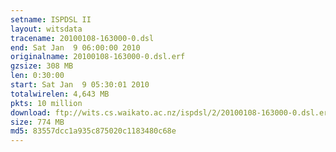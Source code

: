 ```yaml
---
setname: ISPDSL II
layout: witsdata
tracename: 20100108-163000-0.dsl
end: Sat Jan  9 06:00:00 2010
originalname: 20100108-163000-0.dsl.erf
gzsize: 308 MB
len: 0:30:00
start: Sat Jan  9 05:30:01 2010
totalwirelen: 4,643 MB
pkts: 10 million
download: ftp://wits.cs.waikato.ac.nz/ispdsl/2/20100108-163000-0.dsl.erf.gz
size: 774 MB
md5: 83557dcc1a935c875020c1183480c68e
---
```

